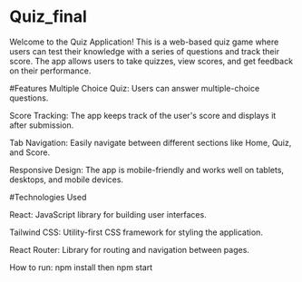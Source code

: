 # Quiz_final

Welcome to the Quiz Application! This is a web-based quiz game where users can test their knowledge with a series of questions and track their score. The app allows users to take quizzes, view scores, and get feedback on their performance.


#Features
Multiple Choice Quiz: Users can answer multiple-choice questions.

Score Tracking: The app keeps track of the user's score and displays it after submission.

Tab Navigation: Easily navigate between different sections like Home, Quiz, and Score.

Responsive Design: The app is mobile-friendly and works well on tablets, desktops, and mobile devices.


#Technologies Used

React: JavaScript library for building user interfaces.

Tailwind CSS: Utility-first CSS framework for styling the application.

React Router: Library for routing and navigation between pages.

How to run: npm install then npm start

